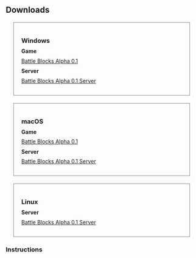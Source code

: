 ## Downloads

<div class='windows' style='border:1px solid gray;margin:20px;padding:20px;line-height:0.5;'><p><h3>Windows</h3></p><p><h4>Game</h4></p><p><a href='downloads/BattleBlocks0.1-Windows.zip' download>Battle Blocks Alpha 0.1</a></p><p><h4>Server</h4></p><p><a href='downloads/BBServer0.1-Windows.zip' download>Battle Blocks Alpha 0.1 Server</a></p></div>

<div class='macos' style='border:1px solid gray;margin:20px;padding:20px;line-height:0.5;'><p><h3>macOS</h3></p><p><h4>Game</h4></p><p><a href='downloads/BattleBlocks0.1-macOS.zip' download>Battle Blocks Alpha 0.1</a></p><p><h4>Server</h4></p><p><a href='downloads/BBServer0.1-macOS.zip' download>Battle Blocks Alpha 0.1 Server</a></p></div>

<div class='linux' style='border:1px solid gray;margin:20px;padding:20px;line-height:0.5;'><p><h3>Linux</h3></p><p><h4>Server</h4></p><p><a href='downloads/BBServer0.1-Linux.zip' download>Battle Blocks Alpha 0.1 Server</a></p></div>

### Instructions